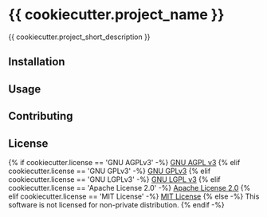 # {{ cookiecutter.project_name }}

{{ cookiecutter.project_short_description }}

## Installation

## Usage

## Contributing

## License
{% if cookiecutter.license == 'GNU AGPLv3' -%}
[GNU AGPL v3](https://www.gnu.org/licenses/agpl-3.0.txt)
{% elif cookiecutter.license == 'GNU GPLv3' -%}
[GNU GPLv3](https://www.gnu.org/licenses/gpl-3.0.txt)
{% elif cookiecutter.license == 'GNU LGPLv3' -%}
[GNU LGPL v3](https://www.gnu.org/licenses/lgpl-3.0.txt)
{% elif cookiecutter.license == 'Apache License 2.0' -%}
[Apache License 2.0](https://www.apache.org/licenses/LICENSE-2.0.txt)
{% elif cookiecutter.license == 'MIT License' -%}
[MIT License](https://opensource.org/licenses/MIT)
{% else -%}
This software is not licensed for non-private distribution.
{% endif -%}
